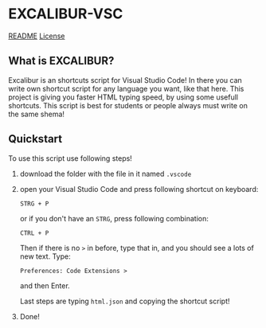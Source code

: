 # EXCALIBUR-VSC

[README](README.md)
[License](LICENSE)

## What is EXCALIBUR?

Excalibur is an shortcuts script for Visual Studio Code!
In there you can write own shortcut script for any language you want, like that here.
This project is giving you faster HTML typing speed, by using some usefull shortcuts. This script is best for students or people always must write on the same shema!

## Quickstart

To use this script use following steps!

1. download the folder with the file in it named `.vscode`

2. open your Visual Studio Code and press following shortcut on keyboard:

    ```shell
    STRG + P
    ```

    or if you don't have an `STRG`, press following combination:

    ```shell
    CTRL + P
    ```

     Then if there is no `>` in before, type that in, and you should see a lots of new text. Type:

    ```shell
    Preferences: Code Extensions >
    ``` 

    and then Enter. 

    Last steps are typing `html.json` and copying the shortcut script!

3. Done!